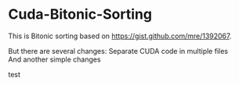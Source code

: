 # Cuda-Bitonic-Sorting

This is Bitonic sorting based on https://gist.github.com/mre/1392067. 

But there are several changes:
Separate CUDA code in multiple files
<br/>
And another simple changes

test
